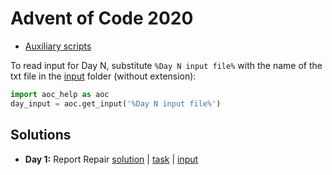 # Advent of Code 2020
 
- [Auxiliary scripts](aoc_help.py)

To read input for Day N, substitute `%Day N input file%` with the name of the txt file in the [input](./input) folder (without extension):

```python
import aoc_help as aoc
day_input = aoc.get_input('%Day N input file%')
```

## Solutions

- **Day 1:** Report Repair [solution](./scripts/001.py) | [task](https://adventofcode.com/2020/day/1) | [input](./input/001.txt)
